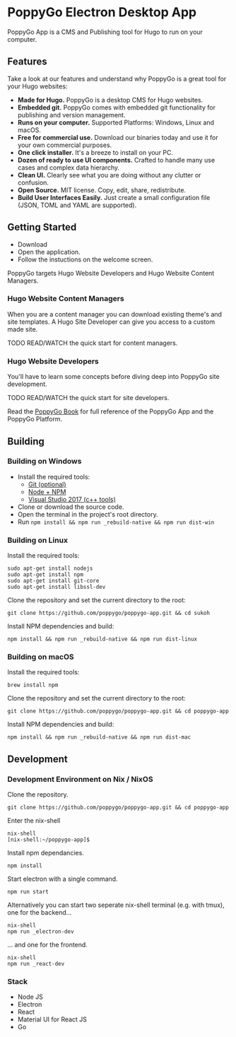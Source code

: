 # PoppyGo Electron Desktop App

PoppyGo App is a CMS and Publishing tool for Hugo to run on your computer.

## Features

Take a look at our features and understand why PoppyGo is a great tool for your
Hugo websites:

* **Made for Hugo.** PoppyGo is a desktop CMS for Hugo websites.
* **Embedded git.** PoppyGo comes with embedded git functionality for
  publishing and version management.
* **Runs on your computer.** Supported Platforms: Windows, Linux and macOS.
* **Free for commercial use.** Download our binaries today and use it for your
  own commercial purposes.
* **One click installer.** It's a breeze to install on your PC.
* **Dozen of ready to use UI components.** Crafted to handle many use cases and
  complex data hierarchy.
* **Clean UI.** Clearly see what you are doing without any clutter or
  confusion.
* **Open Source.** MIT license. Copy, edit, share, redistribute.
* **Build User Interfaces Easily.** Just create a small configuration file
  (JSON, TOML and YAML are supported).

## Getting Started

* Download
* Open the application.
* Follow the instuctions on the welcome screen.

PoppyGo targets Hugo Website Developers and Hugo Website Content Managers.

### Hugo Website Content Managers

When you are a content manager you can download existing theme's and site
templates. A Hugo Site Developer can give you access to a custom made site.

TODO READ/WATCH the quick start for content managers.

### Hugo Website Developers

You'll have to learn some concepts before diving deep into PoppyGo site
development.

TODO READ/WATCH the quick start for site developers.

Read the [PoppyGo Book](https://poppygo.github.io/poppygo-book/)
for full reference of the PoppyGo App and the PoppyGo Platform.

## Building

###  Building on Windows

* Install the required tools:
  * [Git (optional)](https://nodejs.org/en/download/)
  * [Node + NPM](https://nodejs.org/en/download/)
  * [Visual Studio 2017 (c++ tools)](//docs.microsoft.com/pt-br/visualstudio/)
* Clone or download the source code.
* Open the terminal in the project's root directory.
* Run ```npm install && npm run _rebuild-native && npm run dist-win```

###  Building on Linux

Install the required tools:

```
sudo apt-get install nodejs
sudo apt-get install npm
sudo apt-get install git-core
sudo apt-get install libssl-dev
```

Clone the repository and set the current directory to the root:

```git clone https://github.com/poppygo/poppygo-app.git && cd sukoh```

Install NPM dependencies and build:

```npm install && npm run _rebuild-native && npm run dist-linux```

### Building on macOS

Install the required tools:

```
brew install npm
```

Clone the repository and set the current directory to the root:

```git clone https://github.com/poppygo/poppygo-app.git && cd poppygo-app```

Install NPM dependencies and build:

```npm install && npm run _rebuild-native && npm run dist-mac```

## Development

### Development Environment on Nix / NixOS

Clone the repository.

```git clone https://github.com/poppygo/poppygo-app.git && cd poppygo-app```

Enter the nix-shell

```
nix-shell
[nix-shell:~/poppygo-app]$
```

Install npm dependancies.

```npm install```

Start electron with a single command.

```npm run start```

Alternatively you can start two seperate nix-shell terminal (e.g. with tmux),
one for the backend...

```
nix-shell
npm run _electron-dev
```

... and one for the frontend.

```
nix-shell
npm run _react-dev
```


### Stack

* Node JS
* Electron
* React
* Material UI for React JS
* Go



